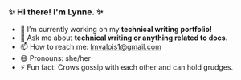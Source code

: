 ### ✨ Hi there! I'm Lynne. ✨

- 🌱 I’m currently working on my <b>technical writing portfolio!</b>
- 💬 Ask me about <b>technical writing or anything related to docs.</b>
- 📫 How to reach me: lmvalois1@gmail.com
- 😄 Pronouns: she/her
- ⚡ Fun fact: Crows gossip with each other and can hold grudges.

